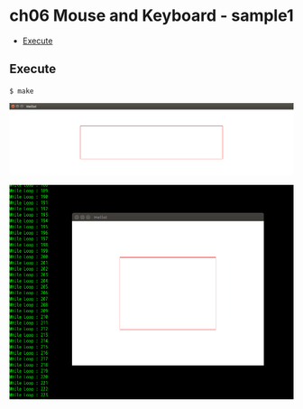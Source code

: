 # ch06 Mouse and Keyboard - sample1

- [Execute](#Execute)

## Execute

```
$ make
```

![](./img1.png)

![](./movie1.gif)
